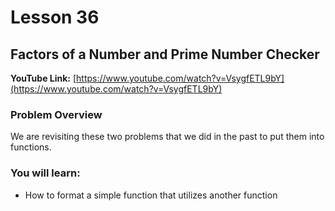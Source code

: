 # Lesson 36

## Factors of a Number and Prime Number Checker

__YouTube Link:__ [https://www.youtube.com/watch?v=VsygfETL9bY](https://www.youtube.com/watch?v=VsygfETL9bY)

### Problem Overview

We are revisiting these two problems that we did in the past to put them into functions.

### You will learn:

- How to format a simple function that utilizes another function
